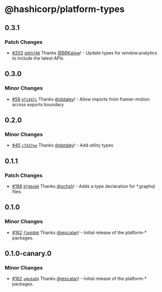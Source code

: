 # @hashicorp/platform-types

## 0.3.1

### Patch Changes

- [#203](https://github.com/hashicorp/web-platform-packages/pull/203) [`dd65f08`](https://github.com/hashicorp/web-platform-packages/commit/dd65f08293c1456cad0f5d25e38531ae6a282446) Thanks [@BRKalow](https://github.com/BRKalow)! - Update types for window.analytics to include the latest APIs

## 0.3.0

### Minor Changes

- [#58](https://github.com/hashicorp/web-platform-packages/pull/58) [`4f1447c`](https://github.com/hashicorp/web-platform-packages/commit/4f1447c1dc34bb467cda1f30c485a8fb8c1a915d) Thanks [@dstaley](https://github.com/dstaley)! - Allow imports from framer-motion across exports boundary

## 0.2.0

### Minor Changes

- [#45](https://github.com/hashicorp/web-platform-packages/pull/45) [`c7437ee`](https://github.com/hashicorp/web-platform-packages/commit/c7437eecc1bbc9c53d11db8eb294d71bb88ec88d) Thanks [@dstaley](https://github.com/dstaley)! - Add utility types

## 0.1.1

### Patch Changes

- [#198](https://github.com/hashicorp/nextjs-scripts/pull/198) [`0f46eb0`](https://github.com/hashicorp/nextjs-scripts/commit/0f46eb01f696f653425ae5a13c4c1191074888be) Thanks [@zchsh](https://github.com/zchsh)! - Adds a type declaration for \*.graphql files.

## 0.1.0

### Minor Changes

- [#162](https://github.com/hashicorp/nextjs-scripts/pull/162) [`f3e68b8`](https://github.com/hashicorp/nextjs-scripts/commit/f3e68b8a00066fe9ab7a789aecfd6bc97bcd047f) Thanks [@jescalan](https://github.com/jescalan)! - Initial release of the platform-\* packages.

## 0.1.0-canary.0

### Minor Changes

- [#162](https://github.com/hashicorp/nextjs-scripts/pull/162) [`a4eda04`](https://github.com/hashicorp/nextjs-scripts/commit/a4eda047e75d843997ea95a8c36a83108b639cb8) Thanks [@jescalan](https://github.com/jescalan)! - Initial release of the platform-\* packages.
